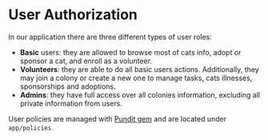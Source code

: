 # User Authorization

In our application there are three different types of user roles:
* **Basic** users: they are allowed to browse most of cats info,
adopt or sponsor a cat, and enroll as a volunteer.
* **Volunteers**: they are able to do all basic users actions.
Additionally, they may join a colony or create a new one to manage
tasks, cats illnesses, sponsorships and adoptions.
* **Admins**: they have full access over all colonies information,
excluding all private information from users.

User policies are managed with [Pundit gem](https://github.com/varvet/pundit)
and are located under `app/policies`.